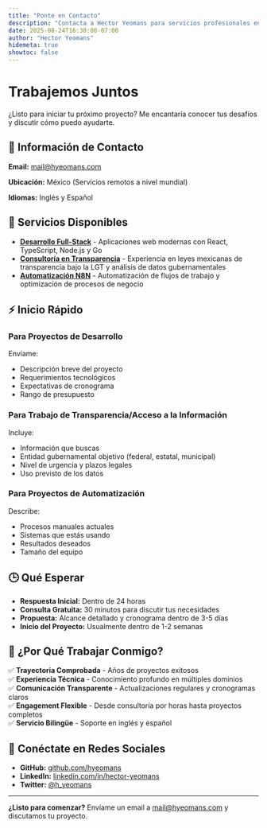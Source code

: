 ```yaml
---
title: "Ponte en Contacto"
description: "Contacta a Hector Yeomans para servicios profesionales en desarrollo Go, consultoría en transparencia y automatización N8N"
date: 2025-08-24T16:30:00-07:00
author: "Hector Yeomans"
hidemeta: true
showtoc: false
---
```


# Trabajemos Juntos

¿Listo para iniciar tu próximo proyecto? Me encantaría conocer tus desafíos y discutir cómo puedo ayudarte.

## 📧 Información de Contacto

**Email:** [mail@hyeomans.com](mailto:mail@hyeomans.com)

**Ubicación:** México (Servicios remotos a nivel mundial)

**Idiomas:** Inglés y Español

## 🚀 Servicios Disponibles

- **[Desarrollo Full-Stack](/services/fullstack-development/)** - Aplicaciones web modernas con React, TypeScript, Node.js y Go
- **[Consultoría en Transparencia](/services/transparency-consulting/)** - Experiencia en leyes mexicanas de transparencia bajo la LGT y análisis de datos gubernamentales
- **[Automatización N8N](/services/n8n-automation/)** - Automatización de flujos de trabajo y optimización de procesos de negocio

## ⚡ Inicio Rápido

### Para Proyectos de Desarrollo
Envíame:
- Descripción breve del proyecto
- Requerimientos tecnológicos
- Expectativas de cronograma
- Rango de presupuesto

### Para Trabajo de Transparencia/Acceso a la Información
Incluye:
- Información que buscas
- Entidad gubernamental objetivo (federal, estatal, municipal)
- Nivel de urgencia y plazos legales
- Uso previsto de los datos

### Para Proyectos de Automatización
Describe:
- Procesos manuales actuales
- Sistemas que estás usando
- Resultados deseados
- Tamaño del equipo

## 🕒 Qué Esperar

- **Respuesta Inicial:** Dentro de 24 horas
- **Consulta Gratuita:** 30 minutos para discutir tus necesidades
- **Propuesta:** Alcance detallado y cronograma dentro de 3-5 días
- **Inicio del Proyecto:** Usualmente dentro de 1-2 semanas

## 🌟 ¿Por Qué Trabajar Conmigo?

✅ **Trayectoria Comprobada** - Años de proyectos exitosos  
✅ **Experiencia Técnica** - Conocimiento profundo en múltiples dominios  
✅ **Comunicación Transparente** - Actualizaciones regulares y cronogramas claros  
✅ **Engagement Flexible** - Desde consultoría por horas hasta proyectos completos  
✅ **Servicio Bilingüe** - Soporte en inglés y español  

## 📍 Conéctate en Redes Sociales

- **GitHub:** [github.com/hyeomans](https://github.com/hyeomans)
- **LinkedIn:** [linkedin.com/in/hector-yeomans](https://linkedin.com/in/hector-yeomans)  
- **Twitter:** [@h_yeomans](https://twitter.com/h_yeomans)

---

**¿Listo para comenzar?** Envíame un email a [mail@hyeomans.com](mailto:mail@hyeomans.com) y discutamos tu proyecto.